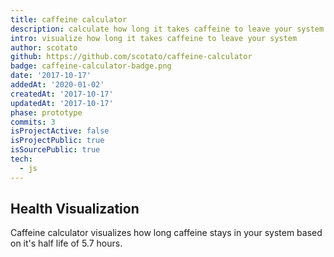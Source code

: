 ```yaml
---
title: caffeine calculator
description: calculate how long it takes caffeine to leave your system
intro: visualize how long it takes caffeine to leave your system
author: scotato
github: https://github.com/scotato/caffeine-calculator
badge: caffeine-calculator-badge.png
date: '2017-10-17'
addedAt: '2020-01-02'
createdAt: '2017-10-17'
updatedAt: '2017-10-17'
phase: prototype
commits: 3
isProjectActive: false
isProjectPublic: true
isSourcePublic: true
tech: 
  - js
---
```


## Health Visualization 
Caffeine calculator visualizes how long caffeine stays in your system based on it's half life of 5.7 hours.
